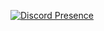[![Discord Presence](https://lanyard.cnrad.dev/api/:id)](https://discord.com/users/:777794989940801550)
